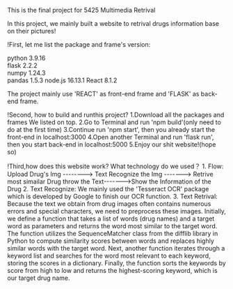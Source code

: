 This is the final project for 5425 Multimedia Retrival

In this project, we mainly built a website to retrival drugs information base on their pictures!

!First, let me list the package and frame's version:

python                    3.9.16  
flask                     2.2.2            
numpy                     1.24.3           
pandas                    1.5.3 
node.js                   16.13.1
React                     8.1.2

The project mainly use 'REACT' as front-end frame and 'FLASK' as back-end frame.

!Second, how to build and runthis project?
    1.Download all the packages and frames We listed on top.
    2.Go to Terminal and run 'npm build'(only need to do at the first time)
    3.Continue run 'npm start', then you already start the front-end in localhost:3000
    4.Open another Terminal and run 'flask run', then you start back-end in localhost:5000
    5.Enjoy our shit website!(hope so)

!Third,how does this website work? What technology do we used？
    1. Flow:  Upload Drug's Img --------> Text Recognize the Img -------> Retrive most simailar Drug throw the Text------->Show the Information of the Drug
    2. Text Recognize:
        We mainly used the 'Tesseract OCR' package which is developed by Google to finish our OCR function.
    3. Text Retrival:
        Because the text we obtain from drug images often contains numerous errors and special characters, we need to preprocess these images. Initially, we define a function that takes a list of words (drug names) and a target word as parameters and returns the word most similar to the target word. The function utilizes the SequenceMatcher class from the difflib library in Python to compute similarity scores between words and replaces highly similar words with the target word. Next, another function iterates through a keyword list and searches for the word most relevant to each keyword, storing the scores in a dictionary. Finally, the function sorts the keywords by score from high to low and returns the highest-scoring keyword, which is our target drug name.